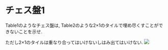 # チェス盤1

Table1のようなチェス盤は, Table2のような2×1のタイルで埋め尽くすことができないことを示せ.

ただし2×1のタイルは重なり合ってはいけないしはみ出てはいけない. 
![](https://masataka123.github.io/blog3/picture/chess1.jpg)

